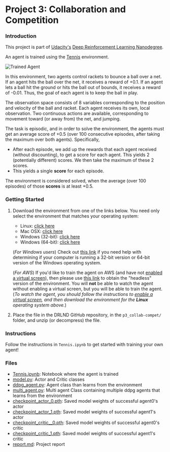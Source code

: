 [//]: # (Image References)

[image1]: https://user-images.githubusercontent.com/10624937/42135623-e770e354-7d12-11e8-998d-29fc74429ca2.gif "Trained Agent"


# Project 3: Collaboration and Competition

### Introduction

This project is part of [Udacity's](https://www.udacity.com) [Deep  Reinforcement Learning Nanodegree](https://www.udacity.com/course/deep-reinforcement-learning-nanodegree--nd893).

An agent is trained using the [Tennis](https://github.com/Unity-Technologies/ml-agents/blob/master/docs/Learning-Environment-Examples.md#tennis) environment.

![Trained Agent][image1]

In this environment, two agents control rackets to bounce a ball over a net. If an agent hits the ball over the net, it receives a reward of +0.1.  If an agent lets a ball hit the ground or hits the ball out of bounds, it receives a reward of -0.01.  Thus, the goal of each agent is to keep the ball in play.

The observation space consists of 8 variables corresponding to the position and velocity of the ball and racket. Each agent receives its own, local observation.  Two continuous actions are available, corresponding to movement toward (or away from) the net, and jumping.

The task is episodic, and in order to solve the environment, the agents must get an average score of +0.5 (over 100 consecutive episodes, after taking the maximum over both agents). Specifically,

- After each episode, we add up the rewards that each agent received (without discounting), to get a score for each agent. This yields 2 (potentially different) scores. We then take the maximum of these 2 scores.
- This yields a single **score** for each episode.

The environment is considered solved, when the average (over 100 episodes) of those **scores** is at least +0.5.

### Getting Started

1. Download the environment from one of the links below.  You need only select the environment that matches your operating system:
    - Linux: [click here](https://s3-us-west-1.amazonaws.com/udacity-drlnd/P3/Tennis/Tennis_Linux.zip)
    - Mac OSX: [click here](https://s3-us-west-1.amazonaws.com/udacity-drlnd/P3/Tennis/Tennis.app.zip)
    - Windows (32-bit): [click here](https://s3-us-west-1.amazonaws.com/udacity-drlnd/P3/Tennis/Tennis_Windows_x86.zip)
    - Windows (64-bit): [click here](https://s3-us-west-1.amazonaws.com/udacity-drlnd/P3/Tennis/Tennis_Windows_x86_64.zip)

    (_For Windows users_) Check out [this link](https://support.microsoft.com/en-us/help/827218/how-to-determine-whether-a-computer-is-running-a-32-bit-version-or-64) if you need help with determining if your computer is running a 32-bit version or 64-bit version of the Windows operating system.

    (_For AWS_) If you'd like to train the agent on AWS (and have not [enabled a virtual screen](https://github.com/Unity-Technologies/ml-agents/blob/master/docs/Training-on-Amazon-Web-Service.md)), then please use [this link](https://s3-us-west-1.amazonaws.com/udacity-drlnd/P3/Tennis/Tennis_Linux_NoVis.zip) to obtain the "headless" version of the environment.  You will **not** be able to watch the agent without enabling a virtual screen, but you will be able to train the agent.  (_To watch the agent, you should follow the instructions to [enable a virtual screen](https://github.com/Unity-Technologies/ml-agents/blob/master/docs/Training-on-Amazon-Web-Service.md), and then download the environment for the **Linux** operating system above._)

2. Place the file in the DRLND GitHub repository, in the `p3_collab-compet/` folder, and unzip (or decompress) the file.

### Instructions

Follow the instructions in `Tennis.ipynb` to get started with training your own agent!

### Files

- [Tennis.ipynb](https://github.com/Pradhyo/udacity-deep-reinforcement-learning/blob/master/Tennis/Tennis.ipynb): Notebook where the agent is trained
- [model.py](https://github.com/Pradhyo/udacity-deep-reinforcement-learning/blob/master/Tennis/model.py): Actor and Critic classes
- [ddpg_agent.py](https://github.com/Pradhyo/udacity-deep-reinforcement-learning/blob/master/Tennis/ddpg_agent.py): Agent class than learns from the environment
- [multi_agent.py](https://github.com/Pradhyo/udacity-deep-reinforcement-learning/blob/master/Tennis/multi_agent.py): Multi agent Class containing multiple ddpg agents that learns from the environment
- [checkpoint_actor_0.pth](https://github.com/Pradhyo/udacity-deep-reinforcement-learning/blob/master/Tennis/checkpoint_actor_0.pth): Saved model weights of successful agent0's actor
- [checkpoint_actor_1.pth](https://github.com/Pradhyo/udacity-deep-reinforcement-learning/blob/master/Tennis/checkpoint_actor_1.pth): Saved model weights of successful agent1's actor
- [checkpoint_critic__0.pth](https://github.com/Pradhyo/udacity-deep-reinforcement-learning/blob/master/Tennis/checkpoint_critic_0.pth): Saved model weights of successful agent0's critic
- [checkpoint_critic_1.pth](https://github.com/Pradhyo/udacity-deep-reinforcement-learning/blob/master/Tennis/checkpoint_critic_1.pth): Saved model weights of successful agent1's critic
- [report.md](https://github.com/Pradhyo/udacity-deep-reinforcement-learning/blob/master/Tennis/report.md): Project report
